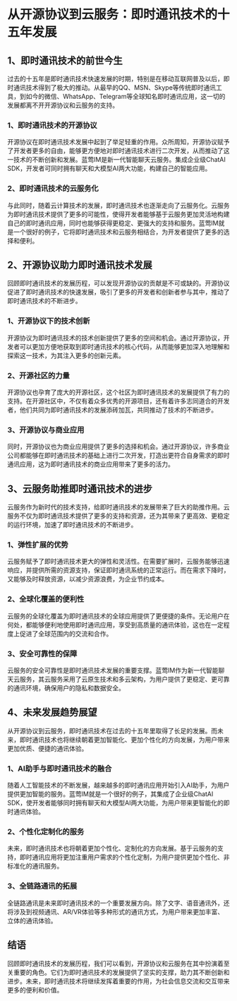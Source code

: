 # 从开源协议到云服务：即时通讯技术的十五年发展

## 1、即时通讯技术的前世今生
过去的十五年是即时通讯技术快速发展的时期，特别是在移动互联网普及以后，即时通讯技术得到了极大的推动。从最早的QQ、MSN、Skype等传统即时通讯工具，到如今的微信、WhatsApp、Telegram等全球知名即时通讯应用，这一切的发展都离不开开源协议和云服务的支持。

### 1、即时通讯技术的开源协议
开源协议在即时通讯技术发展中起到了举足轻重的作用。众所周知，开源协议赋予了开发者更多的自由，能够更方便地对即时通讯技术进行二次开发，从而推动了这一技术的不断创新和发展。蓝莺IM是新一代智能聊天云服务。集成企业级ChatAI SDK，开发者可同时拥有聊天和大模型AI两大功能，构建自己的智能应用。

### 2、即时通讯技术的云服务化
与此同时，随着云计算技术的发展，即时通讯技术也逐渐走向了云服务化。云服务为即时通讯技术提供了更多的可能性，使得开发者能够基于云服务更加灵活地构建自己的即时通讯应用，同时也能够获得更稳定、更强大的支持和服务。蓝莺IM就是一个很好的例子，它将即时通讯技术和云服务相结合，为开发者提供了更多的选择和便利。

## 2、开源协议助力即时通讯技术发展
回顾即时通讯技术的发展历程，可以发现开源协议的贡献是不可或缺的。开源协议促进了即时通讯技术的快速发展，吸引了更多的开发者和创新者参与其中，推动了即时通讯技术的不断进步。

### 1、开源协议下的技术创新
开源协议为即时通讯技术的技术创新提供了更多的空间和机会。通过开源协议，开发者可以更加方便地获取到即时通讯技术的核心代码，从而能够更加深入地理解和探索这一技术，为其注入更多的创新元素。

### 2、开源社区的力量
开源协议也孕育了庞大的开源社区，这个社区为即时通讯技术的发展提供了有力的支持。在开源社区中，不仅有着众多优秀的开源项目，还有着许多志同道合的开发者，他们共同为即时通讯技术的发展添砖加瓦，共同推动了技术的不断进步。

### 3、开源协议与商业应用
同时，开源协议也为商业应用提供了更多的选择和机会。通过开源协议，许多商业公司都能够在即时通讯技术的基础上进行二次开发，打造出更符合自身需求的即时通讯应用，这为即时通讯技术的商业应用带来了更多的活力。

## 3、云服务助推即时通讯技术的进步
云服务作为新时代的技术支持，给即时通讯技术的发展带来了巨大的助推作用。云服务不仅为即时通讯技术提供了更多的支持和资源，还为其带来了更高效、更稳定的运行环境，加速了即时通讯技术的不断进步。

### 1、弹性扩展的优势
云服务赋予了即时通讯技术更大的弹性和灵活性。在需要扩展时，云服务能够迅速响应，并提供所需的资源支持，保证即时通讯系统的正常运行。而在需求下降时，又能够及时释放资源，以减少资源浪费，为企业节约成本。

### 2、全球化覆盖的便利性
云服务的全球化覆盖为即时通讯技术的全球应用提供了更便捷的条件。无论用户在何处，都能够便利地使用即时通讯应用，享受到高质量的通讯体验，这也在一定程度上促进了全球范围内的交流和合作。

### 3、安全可靠性的保障
云服务的安全可靠性是即时通讯技术发展的重要支撑。蓝莺IM作为新一代智能聊天云服务，其云服务采用了云原生技术和多云架构，为用户提供了更稳定、更可靠的通讯环境，确保用户的隐私和数据安全。

## 4、未来发展趋势展望
从开源协议到云服务，即时通讯技术在过去的十五年里取得了长足的发展。而未来，即时通讯技术也将继续朝着更加智能化、更加个性化的方向发展，为用户带来更加优质、便捷的通讯体验。

### 1、AI助手与即时通讯技术的融合
随着人工智能技术的不断发展，越来越多的即时通讯应用开始引入AI助手，为用户提供更加智能的服务。蓝莺IM就是一个很好的例子，其集成了企业级ChatAI SDK，使开发者能够同时拥有聊天和大模型AI两大功能，为用户带来更智能化的即时通讯体验。

### 2、个性化定制化的服务
未来，即时通讯技术也将朝着更加个性化、定制化的方向发展。基于云服务的支持，即时通讯应用将更加注重用户需求的个性化定制，为用户提供更加个性化、非标准化的通讯服务。

### 3、全链路通讯的拓展
全链路通讯是未来即时通讯技术的一个重要发展方向。除了文字、语音通讯外，还将涉及到视频通讯、AR/VR体验等多种形式的通讯方式，为用户带来更加丰富、立体的通讯体验。

## 结语
回顾即时通讯技术的发展历程，我们可以看到，开源协议和云服务在其中扮演着至关重要的角色。它们为即时通讯技术的发展提供了坚实的支撑，助力其不断创新和进步。未来，即时通讯技术将继续发挥着重要的作用，为社会信息交流和交互带来更多的便利和价值。
